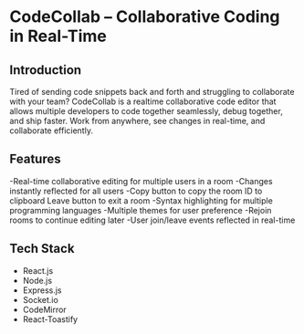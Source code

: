 # CodeCollab – Collaborative Coding in Real-Time

## Introduction

Tired of sending code snippets back and forth and struggling to collaborate with your team? CodeCollab is a realtime collaborative code editor that allows multiple developers to code together seamlessly, debug together, and ship faster. Work from anywhere, see changes in real-time, and collaborate efficiently.

## Features

-Real-time collaborative editing for multiple users in a room
-Changes instantly reflected for all users
-Copy button to copy the room ID to clipboard
Leave button to exit a room
-Syntax highlighting for multiple programming languages
-Multiple themes for user preference
-Rejoin rooms to continue editing later
-User join/leave events reflected in real-time

## Tech Stack

- React.js
- Node.js
- Express.js
- Socket.io
- CodeMirror
- React-Toastify
